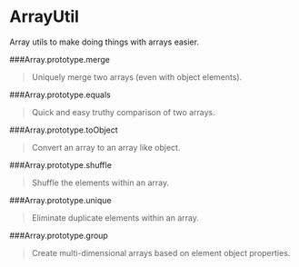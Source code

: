 ArrayUtil
=========
Array utils to make doing things with arrays easier.

###Array.prototype.merge
>Uniquely merge two arrays (even with object elements).

###Array.prototype.equals
>Quick and easy truthy comparison of two arrays.

###Array.prototype.toObject
>Convert an array to an array like object.

###Array.prototype.shuffle
>Shuffle the elements within an array.

###Array.prototype.unique
>Eliminate duplicate elements within an array.

###Array.prototype.group
>Create multi-dimensional arrays based on element object properties.




